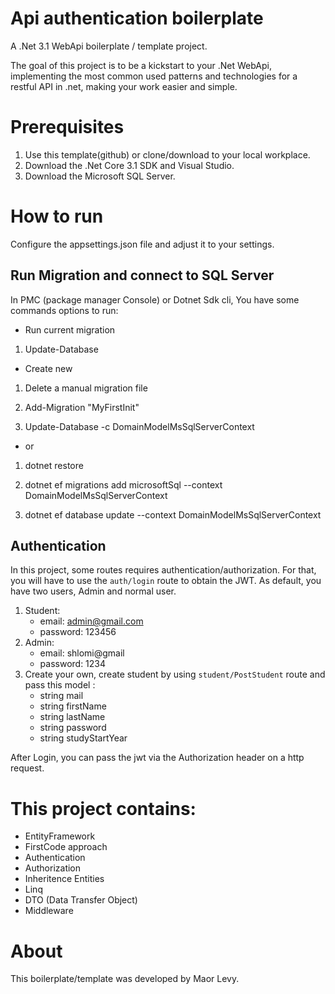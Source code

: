 # Api authentication boilerplate

A .Net 3.1 WebApi boilerplate / template project.

The goal of this project is to be a kickstart to your .Net WebApi, implementing the most common used patterns
and technologies for a restful API in .net, making your work easier and simple.


# Prerequisites
1. Use this template(github) or clone/download to your local workplace.
2. Download the .Net Core 3.1 SDK and Visual Studio.
3. Download the Microsoft SQL Server.

# How to run
Configure the appsettings.json file and adjust it to your settings.

## Run Migration and connect to SQL Server
In PMC (package manager Console) or Dotnet Sdk cli,
You have some commands options to run:

- Run current migration 
1. Update-Database

- Create new
1. Delete a manual migration file

2. Add-Migration "MyFirstInit" 

3. Update-Database -c DomainModelMsSqlServerContext

- or
1. dotnet restore

2. dotnet ef migrations add microsoftSql --context DomainModelMsSqlServerContext

3. dotnet ef database update --context DomainModelMsSqlServerContext


## Authentication
In this project, some routes requires authentication/authorization. For that, you will have to use the ``auth/login`` route to obtain the JWT.
As default, you have two users, Admin and normal user.
1. Student: 
	- email: admin@gmail.com
	- password: 123456
2. Admin:
	- email: shlomi@gmail
	- password: 1234
3. Create your own, create student by using  ``student/PostStudent`` route and pass this model :
    - string mail
    - string firstName
    - string lastName
    - string password
    - string studyStartYear
 
After Login, you can pass the jwt via the Authorization header on a http request.

# This project contains:
- EntityFramework
- FirstCode approach
- Authentication
- Authorization
- Inheritence Entities
- Linq
- DTO (Data Transfer Object)
- Middleware

# About
This boilerplate/template was developed by Maor Levy.


